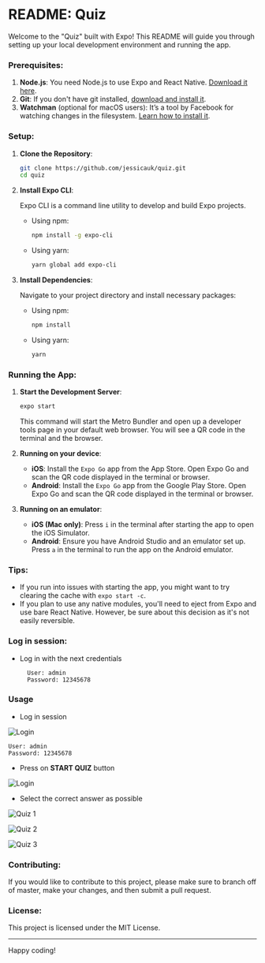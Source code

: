 

# README: Quiz

Welcome to the "Quiz" built with Expo! This README will guide you through setting up your local development environment and running the app.

### Prerequisites:
1. **Node.js**: You need Node.js to use Expo and React Native. [Download it here](https://nodejs.org/).
2. **Git**: If you don't have git installed, [download and install it](https://git-scm.com/).
3. **Watchman** (optional for macOS users): It’s a tool by Facebook for watching changes in the filesystem. [Learn how to install it](https://facebook.github.io/watchman/docs/install).

### Setup:

1. **Clone the Repository**:

    ```bash
    git clone https://github.com/jessicauk/quiz.git
    cd quiz
    ```

2. **Install Expo CLI**:

    Expo CLI is a command line utility to develop and build Expo projects.

    - Using npm:
      ```bash
      npm install -g expo-cli
      ```

    - Using yarn:
      ```bash
      yarn global add expo-cli
      ```

3. **Install Dependencies**:

    Navigate to your project directory and install necessary packages:

    - Using npm:
      ```bash
      npm install
      ```

    - Using yarn:
      ```bash
      yarn
      ```

### Running the App:

1. **Start the Development Server**:

    ```bash
    expo start
    ```

    This command will start the Metro Bundler and open up a developer tools page in your default web browser. You will see a QR code in the terminal and the browser.

2. **Running on your device**:

    - **iOS**: Install the `Expo Go` app from the App Store. Open Expo Go and scan the QR code displayed in the terminal or browser.
    - **Android**: Install the `Expo Go` app from the Google Play Store. Open Expo Go and scan the QR code displayed in the terminal or browser.

3. **Running on an emulator**:

    - **iOS (Mac only)**: Press `i` in the terminal after starting the app to open the iOS Simulator.
    - **Android**: Ensure you have Android Studio and an emulator set up. Press `a` in the terminal to run the app on the Android emulator.

### Tips:

- If you run into issues with starting the app, you might want to try clearing the cache with `expo start -c`.
- If you plan to use any native modules, you'll need to eject from Expo and use bare React Native. However, be sure about this decision as it's not easily reversible.

### Log in session:

- Log in with the next credentials
  ```
    User: admin
    Password: 12345678
  ```
 
### Usage

- Log in session

![Login](https://github.com/jessicauk/quiz/blob/main/assets/login.png?raw=true)

  ```
  User: admin
  Password: 12345678
  ```

- Press on **START QUIZ** button

![Login](https://github.com/jessicauk/quiz/blob/main/assets/dashboard.png?raw=true)

- Select the correct answer as possible

![Quiz 1](https://github.com/jessicauk/quiz/blob/main/assets/quiz-1.png?raw=true)

![Quiz 2](https://github.com/jessicauk/quiz/blob/main/assets/quiz-2.png?raw=true)

![Quiz 3](https://github.com/jessicauk/quiz/blob/main/assets/quiz-3.png?raw=true)

### Contributing:

If you would like to contribute to this project, please make sure to branch off of master, make your changes, and then submit a pull request.

### License:

This project is licensed under the MIT License.

---

Happy coding!
